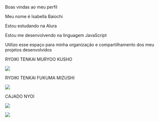 Boas vindas ao meu perfil

Meu nome é Isabella Baiochi

Estou estudando na Alura

Estou me desenvolvendo na linguagem JavaScript

Utilizo esse espaço para minha organização e compartilhamento dos meu projetos desenvolvidos



RYOIKI TENKAI MURYOO KUSHO

![](https://media1.tenor.com/m/8UntVSgyu6QAAAAC/gojo-satoru-satoru-gojo.gif)

RYOIKI TENKAI FUKUMA MIZUSHI

![](https://media1.tenor.com/m/AcLRYKN-0hAAAAAC/sukuna-manga.gif)  


CAJADO NYOI

![](https://media1.tenor.com/m/b4cfNkHF3f8AAAAC/jujutsu-kaisen-shinjuku-arc-culling-game-arc.gif)

![](https://media1.tenor.com/m/St4mmHhh2RQAAAAd/gojo.gif)
